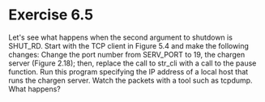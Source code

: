 # Exercise 6.5 
Let's see what happens when the second argument to shutdown is SHUT\_RD. Start with the TCP client in Figure 5.4 and make the following changes: Change the port number from SERV\_PORT to 19, the chargen server (Figure 2.18); then, replace the call to str_cli with a call to the pause function. Run this program specifying the IP address of a local host that runs the chargen server. Watch the packets with a tool such as tcpdump. What happens?
